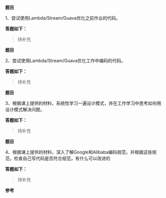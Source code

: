 **题目**

1、尝试使用Lambda/Stream/Guava优化之前作业的代码。

**答题如下：**

> 待补充

**题目**

2、尝试使用Lambda/Stream/Guava优化工作中编码的代码。

**答题如下：**

> 待补充

**题目**

3、根据课上提供的材料，系统性学习一遍设计模式，并在工作学习中思考如何用设计模式解决问题。

**答题如下：**

> 待补充

**题目**

4、根据课上提供的材料，深入了解Google和Alibaba编码规范，并根据这些规范，检查自己写代码是否符合规范，有什么可以改进的  

**答题如下：**

> 待补充

**参考**



